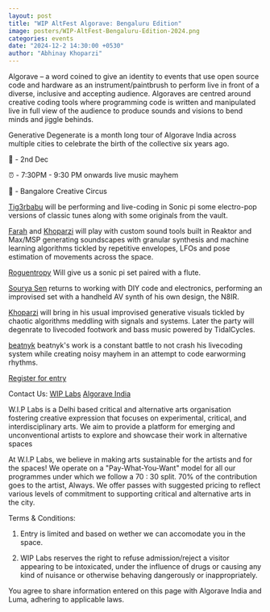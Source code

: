 ```yaml
---
layout: post
title: "WIP AltFest Algorave: Bengaluru Edition"
image: posters/WIP-AltFest-Bengaluru-Edition-2024.png
categories: events
date: "2024-12-2 14:30:00 +0530"
author: "Abhinay Khoparzi"
---
```

Algorave – a word coined to give an identity to events that use open source code and hardware as an instrument/paintbrush to perform live in front of a diverse, inclusive and accepting audience. Algoraves are centred around creative coding tools where programming code is written and manipulated live in full view of the audience to produce sounds and visions to bend minds and jiggle behinds.

Generative Degenerate is a month long tour of Algorave India across multiple cities to celebrate the birth of the collective six years ago.

📅 - 2nd Dec

⏰ - 7:30PM - 9:30 PM onwards live music mayhem

📍 - Bangalore Creative Circus

[Tig3rbabu](https://www.instagram.com/tig3rbabu/) will be performing and live-coding in Sonic pi some electro-pop versions of classic tunes along with some originals from the vault.

[Farah](https://www.instagram.com/farahmulla/) and [Khoparzi](http://khoparzi.com/) will play with custom sound tools built in Reaktor and Max/MSP generating soundscapes with granular synthesis and machine learning algorithms tickled by repetitive envelopes, LFOs and pose estimation of movements across the space.

[Roguentropy](https://www.instagram.com/roguentropy/) Will give us a sonic pi set paired with a flute.

[Sourya Sen](http://www.instagram.com/ayruos) returns to working with DIY code and electronics, performing an improvised set with a handheld AV synth of his own design, the N8IR.

[Khoparzi](http://khoparzi.com/) will bring in his usual improvised generative visuals tickled by chaotic algorithms meddling with signals and systems. Later the party will degenrate to livecoded footwork and bass music powered by TidalCycles.

[beatnyk](https://instagram.com/beatnyk) beatnyk's work is a constant battle to not crash his livecoding system while creating noisy mayhem in an attempt to code earworming rhythms.

[Register for entry](https://blrhubba.in/event/20c68a7b-252e-4300-b192-8a4704f0b200)

Contact Us:
 [WIP Labs](http://instagram.com/wip_labs/)
 [Algorave India](https://instagram.com/algorave_india)
 
W.I.P Labs is a Delhi based critical and alternative arts organisation fostering creative expression that focuses on experimental, critical, and interdisciplinary arts. We aim to provide a platform for emerging and unconventional artists to explore and showcase their work in alternative spaces

At W.I.P Labs, we believe in making arts sustainable for the artists and for the spaces! We operate on a "Pay-What-You-Want" model for all our programmes under which we follow a 70 : 30 split. 70% of the contribution goes to the artist, Always. We offer passes with suggested pricing to reflect various levels of commitment to supporting critical and alternative arts in the city.

Terms & Conditions:
1. Entry is limited and based on wether we can accomodate you in the space.

2. WIP Labs reserves the right to refuse admission/reject a visitor appearing to be intoxicated, under the influence of drugs or causing any kind of nuisance or otherwise behaving dangerously or inappropriately.
      
You agree to share information entered on this page with Algorave India and Luma, adhering to applicable laws.